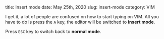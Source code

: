 title: Insert mode
date: May 25th, 2020
slug: insert-mode
category: VIM

I get it, a lot of people are confused on how to start typing on VIM. All you have to do is press the `A` key, the editor will be switched to **insert mode**.

Press `ESC` key to switch back to **normal mode**. 